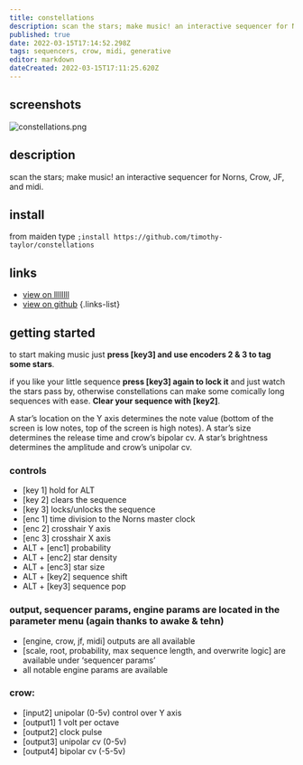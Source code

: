 ```yaml
---
title: constellations
description: scan the stars; make music! an interactive sequencer for Norns, Crow, JF, and midi.
published: true
date: 2022-03-15T17:14:52.298Z
tags: sequencers, crow, midi, generative
editor: markdown
dateCreated: 2022-03-15T17:11:25.620Z
---
```


## screenshots

![constellations.png](/community/toomanatees/constellations.png)

## description

scan the stars; make music! an interactive sequencer for Norns, Crow, JF, and midi.

## install

from maiden type
`;install https://github.com/timothy-taylor/constellations`

## links

- [view on llllllll](https://l.llllllll.co/constellations)
- [view on github](https://github.com/timothy-taylor/constellations)
{.links-list}

## getting started

to start making music just __press [key3] and use encoders 2 & 3 to tag some stars__.

if you like your little sequence __press [key3] again to lock it__ and just watch the stars pass by, otherwise constellations can make some comically long sequences with ease. __Clear your sequence with [key2]__.

A star’s location on the Y axis determines the note value (bottom of the screen is low notes, top of the screen is high notes). A star’s size determines the release time and crow’s bipolar cv. A star’s brightness determines the amplitude and crow’s unipolar cv.

### controls

* [key 1] hold for ALT
* [key 2] clears the sequence
* [key 3] locks/unlocks the sequence
* [enc 1] time division to the Norns master clock
* [enc 2] crosshair Y axis
* [enc 3] crosshair X axis
* ALT + [enc1] probability
* ALT + [enc2] star density
* ALT + [enc3] star size
* ALT + [key2] sequence shift
* ALT + [key3] sequence pop

### output, sequencer params, engine params are located in the parameter menu (again thanks to awake & tehn)
* [engine, crow, jf, midi] outputs are all available
* [scale, root, probability, max sequence length, and overwrite logic] are available under ‘sequencer params’
* all notable engine params are available

### crow:
* [input2] unipolar (0-5v) control over Y axis
* [output1] 1 volt per octave
* [output2] clock pulse
* [output3] unipolar cv (0-5v)
* [output4] bipolar cv (-5-5v)